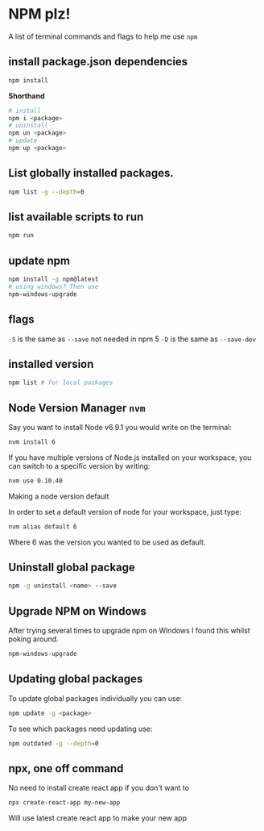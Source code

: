 # NPM plz!

A list of terminal commands and flags to help me use `npm`

## install package.json dependencies

```sh
npm install
```

**Shorthand**

```sh
# install
npm i <package>
# uninstall
npm un <package>
# update
npm up <package>
```

## List globally installed packages.

```sh
npm list -g --depth=0
```

## list available scripts to run

```sh
npm run
```

## update npm

```sh
npm install -g npm@latest
# using windows? Then use
npm-windows-upgrade
```

## flags

`-S` is the same as `--save` not needed in npm 5 `-D` is the same as
`--save-dev`

## installed version

```sh
npm list # for local packages
```

## Node Version Manager `nvm`

Say you want to install Node v6.9.1 you would write on the terminal:

```sh
nvm install 6
```

If you have multiple versions of Node.js installed on your workspace,
you can switch to a specific version by writing:

```sh
nvm use 0.10.40
```

Making a node version default

In order to set a default version of node for your workspace, just
type:

```sh
nvm alias default 6
```

Where 6 was the version you wanted to be used as default.

## Uninstall global package

```sh
npm -g uninstall <name> --save
```

## Upgrade NPM on Windows

After trying several times to upgrade npm on Windows I found this
whilst poking around.

```sh
npm-windows-upgrade
```

## Updating global packages

To update global packages individually you can use:

```sh
npm update -g <package>
```

To see which packages need updating use:

```sh
npm outdated -g --depth=0
```

## npx, one off command

No need to install create react app if you don't want to

```sh
npx create-react-app my-new-app
```

Will use latest create react app to make your new app

